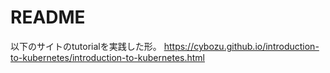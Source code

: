 # README
以下のサイトのtutorialを実践した形。
https://cybozu.github.io/introduction-to-kubernetes/introduction-to-kubernetes.html